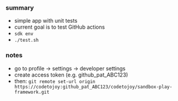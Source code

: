 
### summary

* simple app with unit tests
* current goal is to test GitHub actions
* `sdk env`
* `./test.sh`

### notes

* go to profile -> settings -> developer settings
* create access token (e.g. github_pat_ABC123)
* then: `git remote set-url origin https://codetojoy:github_pat_ABC123/codetojoy/sandbox-play-framework.git `

